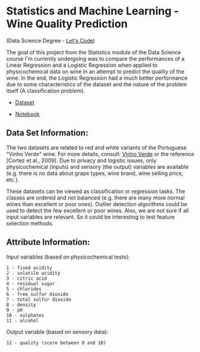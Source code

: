 # Statistics and Machine Learning - Wine Quality Prediction 
(Data Science Degree - [Let's Code](https://letscode.com.br/))

 The goal of this project from the Statistics module of the Data Science course I'm currently undergoing was to compare the performances of a Linear Regression and a Logistic Regression when applied to physicochemical data on wine in an attempt to predict the quality of the wine. In the end, the Logistic Regression had a much better performance due to some characteristics of the dataset and the nature of the problem itself (A classification problem). 

- [Dataset](https://archive.ics.uci.edu/ml/datasets/Wine+Quality)

- [Notebook](https://github.com/GabrielZinatoSP/WineQualityLetsCode/blob/main/Linear%20and%20Logistic%20Regression%20-%20Red%20Wines%20and%20White%20Wines.ipynb)

## Data Set Information:

The two datasets are related to red and white variants of the Portuguese "Vinho Verde" wine. For more details, consult: [Vinho Verde](http://www.vinhoverde.pt/en/) or the reference [Cortez et al., 2009]. Due to privacy and logistic issues, only physicochemical (inputs) and sensory (the output) variables are available (e.g. there is no data about grape types, wine brand, wine selling price, etc.).

These datasets can be viewed as classification or regression tasks. The classes are ordered and not balanced (e.g. there are many more normal wines than excellent or poor ones). Outlier detection algorithms could be used to detect the few excellent or poor wines. Also, we are not sure if all input variables are relevant. So it could be interesting to test feature selection methods.

## Attribute Information:

Input variables (based on physicochemical tests):

    1 - fixed acidity
    2 - volatile acidity
    3 - citric acid
    4 - residual sugar
    5 - chlorides
    6 - free sulfur dioxide
    7 - total sulfur dioxide
    8 - density
    9 - pH
    10 - sulphates
    11 - alcohol

Output variable (based on sensory data):

    12 - quality (score between 0 and 10)


